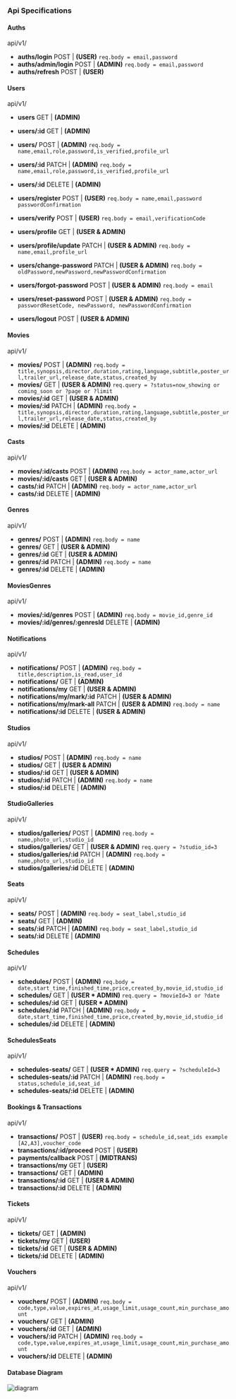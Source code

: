 ### Api Specifications

#### Auths
api/v1/
- **auths/login** POST | **(USER)**
```req.body = email,password```
- **auths/admin/login** POST | **(ADMIN)**
```req.body = email,password```
- **auths/refresh** POST | **(USER)**

#### Users
api/v1/

- **users** GET | **(ADMIN)**
- **users/:id** GET | **(ADMIN)**
- **users/** POST | **(ADMIN)**
 ```req.body = name,email,role,password,is_verified,profile_url```
- **users/:id** PATCH | **(ADMIN)**
 ```req.body = name,email,role,password,is_verified,profile_url```
- **users/:id** DELETE | **(ADMIN)**

- **users/register** POST | **(USER)**
 ```req.body = name,email,password passwordConfirmation```
- **users/verify** POST | **(USER)**
```req.body = email,verificationCode```
- **users/profile** GET | **(USER & ADMIN)**
- **users/profile/update** PATCH | **(USER & ADMIN)**
```req.body = name,email,profile_url```
- **users/change-password** PATCH | **(USER & ADMIN)**
```req.body = oldPassword,newPassword,newPasswordConfirmation```
- **users/forgot-password** POST | **(USER & ADMIN)**
```req.body = email```
- **users/reset-password** POST | **(USER & ADMIN)**
```req.body = passwordResetCode, newPassword, newPasswordConfirmation```
- **users/logout** POST | **(USER & ADMIN)**

#### Movies
api/v1/
- **movies/** POST | **(ADMIN)**
 ```req.body = title,synopsis,director,duration,rating,language,subtitle,poster_url,trailer_url,release_date,status,created_by```
- **movies/** GET | **(USER & ADMIN)**
 ```req.query = ?status=now_showing or coming_soon or ?page or ?limit```
- **movies/:id** GET | **(USER & ADMIN)**
- **movies/:id** PATCH | **(ADMIN)**
 ```req.body = title,synopsis,director,duration,rating,language,subtitle,poster_url,trailer_url,release_date,status,created_by```
- **movies/:id** DELETE | **(ADMIN)**

#### Casts
api/v1/
- **movies/:id/casts** POST | **(ADMIN)**
 ```req.body = actor_name,actor_url```
- **movies/:id/casts** GET | **(USER & ADMIN)**
- **casts/:id** PATCH | **(ADMIN)**
 ```req.body = actor_name,actor_url```
- **casts/:id** DELETE | **(ADMIN)**

#### Genres
api/v1/
- **genres/** POST | **(ADMIN)**
 ```req.body = name```
- **genres/** GET | **(USER & ADMIN)**
- **genres/:id** GET | **(USER & ADMIN)**
- **genres/:id** PATCH | **(ADMIN)**
 ```req.body = name```
- **genres/:id** DELETE | **(ADMIN)**

#### MoviesGenres
api/v1/
- **movies/:id/genres** POST | **(ADMIN)**
 ```req.body = movie_id,genre_id```
- **movies/:id/genres/:genresId** DELETE | **(ADMIN)**

#### Notifications
api/v1/
- **notifications/** POST | **(ADMIN)**
 ```req.body = title,description,is_read,user_id```
- **notifications/** GET | **(ADMIN)**
- **notifications/my** GET | **(USER & ADMIN)**
- **notifications/my/mark/:id** PATCH | **(USER & ADMIN)**
- **notifications/my/mark-all** PATCH | **(USER & ADMIN)**
 ```req.body = name```
- **notifications/:id** DELETE | **(USER & ADMIN)**



#### Studios
api/v1/
- **studios/** POST | **(ADMIN)**
 ```req.body = name```
- **studios/** GET | **(USER & ADMIN)**
- **studios/:id** GET | **(USER & ADMIN)**
- **studios/:id** PATCH | **(ADMIN)**
 ```req.body = name```
- **studios/:id** DELETE | **(ADMIN)**

#### StudioGalleries
api/v1/
- **studios/galleries/** POST | **(ADMIN)**
 ```req.body = name,photo_url,studio_id```
- **studios/galleries/** GET | **(USER & ADMIN)**
 ```req.query = ?studio_id=3```
- **studios/galleries/:id** PATCH | **(ADMIN)**
 ```req.body = name,photo_url,studio_id```
- **studios/galleries/:id** DELETE | **(ADMIN)**

#### Seats
api/v1/
- **seats/** POST | **(ADMIN)**
 ```req.body = seat_label,studio_id```
- **seats/** GET | **(ADMIN)**
- **seats/:id** PATCH | **(ADMIN)**
 ```req.body = seat_label,studio_id```
- **seats/:id** DELETE | **(ADMIN)**

#### Schedules
api/v1/
- **schedules/** POST | **(ADMIN)**
 ```req.body = date,start_time,finished_time,price,created_by,movie_id,studio_id```
- **schedules/** GET | **(USER * ADMIN)**
 ```req.query = ?movieId=3 or ?date```
- **schedules/:id** GET | **(USER * ADMIN)**
- **schedules/:id** PATCH | **(ADMIN)**
 ```req.body = date,start_time,finished_time,price,created_by,movie_id,studio_id```
- **schedules/:id** DELETE | **(ADMIN)**

#### SchedulesSeats
api/v1/
- **schedules-seats/** GET | **(USER * ADMIN)**
 ```req.query = ?scheduleId=3```
- **schedules-seats/:id** PATCH | **(ADMIN)**
 ```req.body = status,schedule_id,seat_id```
- **schedules-seats/:id** DELETE | **(ADMIN)**

#### Bookings & Transactions
api/v1/
- **transactions/** POST | **(USER)**
 ```req.body = schedule_id,seat_ids example [A2,A3],voucher_code```
- **transactions/:id/proceed** POST | **(USER)**
- **payments/callback** POST | **(MIDTRANS)**
- **transactions/my** GET | **(USER)**
- **transactions/** GET | **(ADMIN)**
- **transactions/:id** GET | **(USER & ADMIN)**
- **transactions/:id** DELETE | **(ADMIN)**

#### Tickets
api/v1/
- **tickets/** GET | **(ADMIN)**
- **tickets/my** GET | **(USER)**
- **tickets/:id** GET | **(USER & ADMIN)**
- **tickets/:id** DELETE | **(ADMIN)**

#### Vouchers
api/v1/
- **vouchers/** POST | **(ADMIN)**
 ```req.body = code,type,value,expires_at,usage_limit,usage_count,min_purchase_amount```
- **vouchers/** GET | **(ADMIN)**
- **vouchers/:id** GET | **(ADMIN)**
- **vouchers/:id** PATCH | **(ADMIN)**
 ```req.body = code,type,value,expires_at,usage_limit,usage_count,min_purchase_amount```
- **vouchers/:id** DELETE | **(ADMIN)**

#### Database Diagram
![diagram](./public/img/cinema-booking.png)